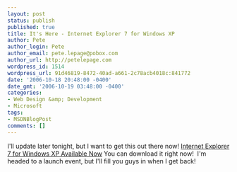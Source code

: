 ```yaml
---
layout: post
status: publish
published: true
title: It's Here - Internet Explorer 7 for Windows XP
author: Pete
author_login: Pete
author_email: pete.lepage@pobox.com
author_url: http://petelepage.com
wordpress_id: 1514
wordpress_url: 91d46819-8472-40ad-a661-2c78acb4018c:841772
date: '2006-10-18 20:48:00 -0400'
date_gmt: '2006-10-19 03:48:00 -0400'
categories:
- Web Design &amp; Development
- Microsoft
tags:
- MSDNBlogPost
comments: []
---
```

<p>I'll update later tonight, but I want to get this out there now! <a href="http://blogs.msdn.com/ie/archive/2006/10/18/internet-explorer-7-for-windows-xp-available-now.aspx">Internet Explorer 7 for Windows XP Available Now</a> You can download it right now!  I'm headed to a launch event, but I'll fill you guys in when I get back!</p>
<p><img src="http://blogs.msdn.com/aggbug.aspx?PostID=841772" alt="" width="1" height="1" /></p>
